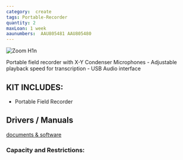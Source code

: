```yaml
---
category:  create
tags: Portable-Recorder
quantity: 2
maxLoan: 1 week
aaunumbers:  AAU805481 AAU805480
---
```

![Zoom H1n](https://zoomcorp.com/media/original_images/H1n_slant01_wShadow.png.768x0_q60.png)

Portable field recorder with X-Y Condenser Microphones - Adjustable playback speed for transcription - USB Audio interface
## KIT INCLUDES:
-  Portable Field Recorder

## Drivers / Manuals
[documents & software](https://zoomcorp.com/en/us/handheld-recorders/handheld-recorders/h1n-handy-recorder/h1n-support/)



### Capacity and Restrictions:

